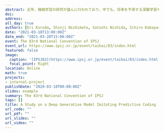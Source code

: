 ```yaml
---
abstract: 近年、機械学習の研究が盛んに行われており、中でも、将来を予測する深層学習モデルの開発が注目されている。本研究は、ヒト脳内の時間認識を機械学習モデルで表現することを目的とし、脳内構造を模倣した深層生成学習モデルや予測モデルをもとに新しいモデルの構築に向けた基礎的検討を行った。またそのモデルに対して、画像刺激を受けている際の脳活動情報との相関性について考察した。
doi:
address:
all_day: true
authors: [Eri Kuroda, Shinji Nishimoto, Satoshi Nishida, Ichiro Kobayashi]
date: "2021-03-18T13:00:00Z"
date_end: "2021-03-20T15:00:00Z"
event: The 83rd National Convention of IPSJ
event_url: https://www.ipsj.or.jp/event/taikai/83/index.html
featured: false
image:
  caption: '[IPSJ83](https://www.ipsj.or.jp/event/taikai/83/index.html)'
  focal_point: Right
location: Online
math: true
projects:
- internal-project
publishDate: "2020-03-18T00:00:00Z"
slides: example
summary: The 83rd National Convention of IPSJ
tags: []
title: A Study on a Deep Generative Model Imitating Predictive Coding
url_code: ""
url_pdf: ""
url_slides: ""
url_video: ""
---
```

